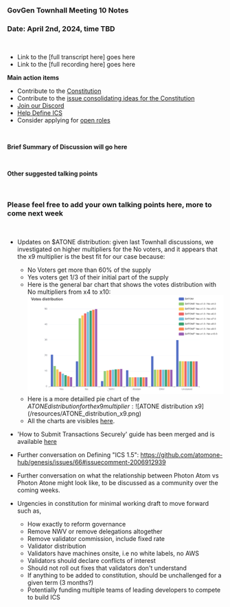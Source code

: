 ### **GovGen Townhall Meeting 10 Notes**

### Date: April 2nd, 2024, time TBD
<br> 

- Link to the [full transcript here] goes here
- Link to the [full recording here] goes here

**Main action items**

- Contribute to the [Constitution](https://github.com/atomone-hub/genesis/blob/a9b9d9d5a2440fb623d3bad3c672ae4754377b00/CONSTITUTION.md)
- Contribute to the [issue consolidating ideas for the Constitution](https://github.com/atomone-hub/genesis/issues/136)
- [Join our Discord](https://discord.gg/atomone)
- [Help Define ICS](https://github.com/atomone-hub/genesis/issues/66)
- Consider applying for [open roles](https://jobs.lever.co/allinbits)
 
<br> 

**Brief Summary of Discussion will go here**

<br>

**Other suggested talking points**


<br> 

### Please feel free to add your own talking points here, more to come next week

<br>

- Updates on $ATONE distribution: given last Townhall discussions, we
  investigated on higher multipliers for the No voters, and it appears that the
  x9 multiplier is the best fit for our case because:
  - No Voters get more than 60% of the supply
  - Yes voters get 1/3 of their initial part of the supply
  - Here is the general bar chart that shows the votes distribution with No
  multipliers from x4 to x10:
  ![votes distribution](/resources/votes_distribution.png)
  - Here is a more detailled pie chart of the $ATONE distribution for the x9
  multiplier:
  ![$ATONE distribution x9](/resources/ATONE_distribution_x9.png)
  - All the charts are visibles [here](https://atomone-hub.github.io/govbox/).
  
- 'How to Submit Transactions Securely' guide has been merged and is available
  [here](https://github.com/atomone-hub/govgen-proposals/blob/main/submit-tx-securely.md)

- Further conversation on Defining "ICS 1.5": https://github.com/atomone-hub/genesis/issues/66#issuecomment-2006912939
- Further conversation on what the relationship between Photon Atom vs Photon Atone might look like, to be discussed as a community over the coming weeks.

- Urgencies in constitution for minimal working draft to move forward such as,
  - How exactly to reform governance
  - Remove NWV or remove delegations altogether
  - Remove validator commission, include fixed rate
  - Validator distribution
  - Validators have machines onsite, i.e no white labels, no AWS
  - Validators should declare conflicts of interest
  - Should not roll out fixes that validators don't understand
  - If anything to be added to constitution, should be unchallenged for a given term (3 months?)
  - Potentially funding multiple teams of leading developers to compete to build ICS
